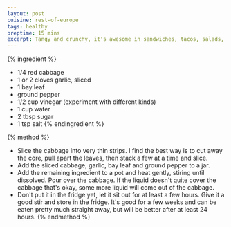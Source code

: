 ```yaml
---
layout: post
cuisine: rest-of-europe
tags: healthy
preptime: 15 mins
excerpt: Tangy and crunchy, it's awesome in sandwiches, tacos, salads, or as a side.
---
```


{% ingredient %}
- 1/4 red cabbage
- 1 or 2 cloves garlic, sliced
- 1 bay leaf
- ground pepper
- 1/2 cup vinegar (experiment with different kinds)
- 1 cup water
- 2 tbsp sugar
- 1 tsp salt
{% endingredient %}

{% method %}
- Slice the cabbage into very thin strips. I find the best way is to cut away the core, pull apart the leaves, then stack a few at a time and slice.
- Add the sliced cabbage, garlic, bay leaf and ground pepper to a jar.
- Add the remaining ingredient to a pot and heat gently, stiring until dissolved. Pour over the cabbage. If the liquid doesn't quite cover the cabbage that's okay, some more liquid will come out of the cabbage.
- Don't put it in the fridge yet, let it sit out for at least a few hours. Give it a good stir and store in the fridge. It's good for a few weeks and can be eaten pretty much straight away, but will be better after at least 24 hours.
{% endmethod %}
